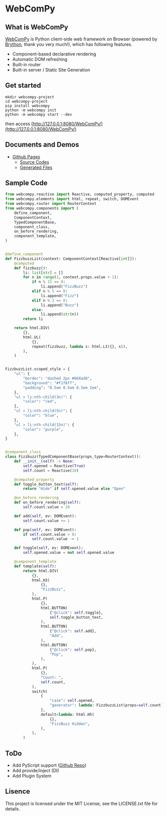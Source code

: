 # WebComPy

## What is WebComPy
[WebComPy](https://github.com/kniwase/WebComPy) is Python client-side web framework on Browser (powered by [Brython](https://github.com/brython-dev/brython), thank you very much!), which has following features.

- Component-based declarative rendering
- Automatic DOM refreshing
- Built-in router
- Built-in server / Static Site Generation

## Get started
```
mkdir webcompy-project
cd webcompy-project
pip install webcompy
python -m webcompy init
python -m webcompy start --dev
```

then access [http://127.0.0.1:8080/WebComPy/](http://127.0.0.1:8080/WebComPy/)

## Documents and Demos
- [Github Pages](https://kniwase.github.io/WebComPy/)
    * [Source Codes](https://github.com/kniwase/WebComPy/tree/main/docs_src/)
    * [Generated Files](https://github.com/kniwase/WebComPy/tree/main/docs/)

## Sample Code
```python
from webcompy.reactive import Reactive, computed_property, computed
from webcompy.elements import html, repeat, switch, DOMEvent
from webcompy.router import RouterContext
from webcompy.components import (
    define_component,
    ComponentContext,
    TypedComponentBase,
    component_class,
    on_before_rendering,
    component_template,
)


@define_component
def FizzbuzzList(context: ComponentContext[Reactive[int]]):
    @computed
    def fizzbuzz():
        li: list[str] = []
        for n in range(1, context.props.value + 1):
            if n % 15 == 0:
                li.append("FizzBuzz")
            elif n % 5 == 0:
                li.append("Fizz")
            elif n % 3 == 0:
                li.append("Buzz")
            else:
                li.append(str(n))
        return li

    return html.DIV(
        {},
        html.UL(
            {},
            repeat(fizzbuzz, lambda s: html.LI({}, s)),
        ),
    )


FizzbuzzList.scoped_style = {
    "ul": {
        "border": "dashed 2px #668ad8",
        "background": "#f1f8ff",
        "padding": "0.5em 0.5em 0.5em 2em",
    },
    "ul > li:nth-child(3n)": {
        "color": "red",
    },
    "ul > li:nth-child(5n)": {
        "color": "blue",
    },
    "ul > li:nth-child(15n)": {
        "color": "purple",
    },
}


@component_class
class Fizzbuzz(TypedComponentBase(props_type=RouterContext)):
    def __init__(self) -> None:
        self.opened = Reactive(True)
        self.count = Reactive(10)

    @computed_property
    def toggle_button_text(self):
        return "Hide" if self.opened.value else "Open"

    @on_before_rendering
    def on_before_rendering(self):
        self.count.value = 10

    def add(self, ev: DOMEvent):
        self.count.value += 1

    def pop(self, ev: DOMEvent):
        if self.count.value > 0:
            self.count.value -= 1

    def toggle(self, ev: DOMEvent):
        self.opened.value = not self.opened.value

    @component_template
    def template(self):
        return html.DIV(
            {},
            html.H3(
                {},
                "FizzBuzz",
            ),
            html.P(
                {},
                html.BUTTON(
                    {"@click": self.toggle},
                    self.toggle_button_text,
                ),
                html.BUTTON(
                    {"@click": self.add},
                    "Add",
                ),
                html.BUTTON(
                    {"@click": self.pop},
                    "Pop",
                ),
            ),
            html.P(
                {},
                "Count: ",
                self.count,
            ),
            switch(
                {
                    "case": self.opened,
                    "generator": lambda: FizzbuzzList(props=self.count),
                },
                default=lambda: html.H5(
                    {},
                    "FizzBuzz Hidden",
                ),
            ),
        )

```

## ToDo
- Add PyScript support ([Github Repo](https://github.com/pyscript/pyscript))
- Add provide/inject (DI)
- Add Plugin System

## Lisence
This project is licensed under the MIT License, see the LICENSE.txt file for details.
